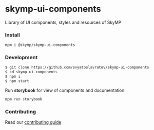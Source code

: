 # skymp-ui-components

Library of UI components, styles and resources of SkyMP

### Install

```sh
npm i @skymp/skymp-ui-components
```

### Development

```sh
$ git clone https://github.com/svyatoslavratov/skymp-ui-components
$ cd skymp-ui-components
$ npm i
$ npm start
```

Run **storybook** for view of components and documentation

```sh
npm run storybook
```

### Contributing

Read our [contributing guide](CONTRIBUTING.MD)
